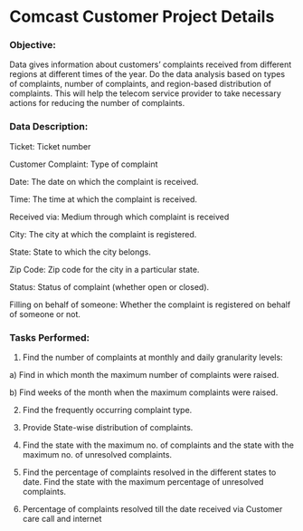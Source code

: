 # Comcast Customer Project Details
### Objective:
Data gives information about customers’ complaints received from different regions at different times of the year. Do the data analysis based on types of complaints, number of complaints, and region-based distribution of complaints. This will help the telecom service provider to take necessary actions for reducing the number of complaints.

### Data Description:
Ticket: Ticket number

Customer Complaint: Type of complaint 

Date: The date on which the complaint is received.

Time: The time at which the complaint is received.

Received via: Medium through which complaint is received

City: The city at which the complaint is registered.

State: State to which the city belongs.

Zip Code: Zip code for the city in a particular state.

Status: Status of complaint (whether open or closed).

Filling on behalf of someone: Whether the complaint is registered on behalf of someone or not.

### Tasks Performed: 
1)	Find the number of complaints at monthly and daily granularity levels:
 
a)	Find in which month the maximum number of complaints were raised.

b)	Find weeks of the month when the maximum complaints were raised.

2)	Find the frequently occurring complaint type.
3)	 Provide State-wise distribution of complaints.

4) Find the state with the maximum no. of complaints and the state with the maximum no. of unresolved complaints.

5)	Find the percentage of complaints resolved in the different states to date. Find the state with the maximum percentage of unresolved complaints.

6)	Percentage of complaints resolved till the date received via Customer care call and internet


